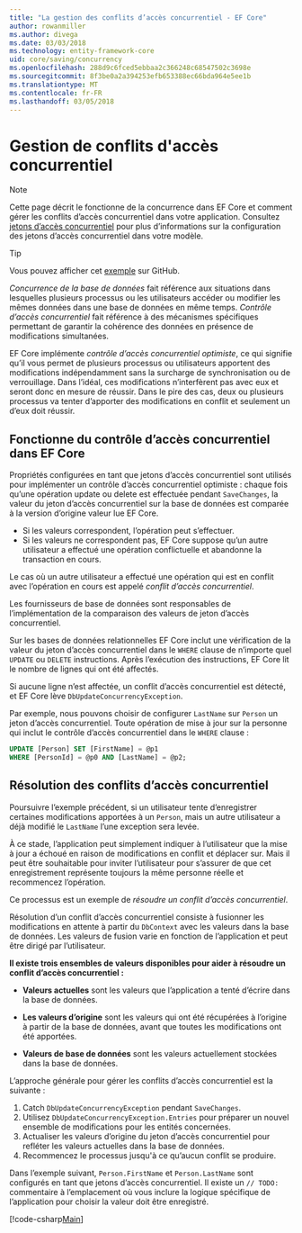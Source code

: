 ```yaml
---
title: "La gestion des conflits d’accès concurrentiel - EF Core"
author: rowanmiller
ms.author: divega
ms.date: 03/03/2018
ms.technology: entity-framework-core
uid: core/saving/concurrency
ms.openlocfilehash: 288d9c6fced5ebbaa2c366248c68547502c3698e
ms.sourcegitcommit: 8f3be0a2a394253efb653388ec66bda964e5ee1b
ms.translationtype: MT
ms.contentlocale: fr-FR
ms.lasthandoff: 03/05/2018
---
```

# <a name="handling-concurrency-conflicts"></a>Gestion de conflits d'accès concurrentiel

> [!NOTE]
> Cette page décrit le fonctionne de la concurrence dans EF Core et comment gérer les conflits d’accès concurrentiel dans votre application. Consultez [jetons d’accès concurrentiel](xref:core/modeling/concurrency) pour plus d’informations sur la configuration des jetons d’accès concurrentiel dans votre modèle.

> [!TIP]
> Vous pouvez afficher cet [exemple](https://github.com/aspnet/EntityFramework.Docs/tree/master/samples/core/Saving/Saving/Concurrency/) sur GitHub.

_Concurrence de la base de données_ fait référence aux situations dans lesquelles plusieurs processus ou les utilisateurs accéder ou modifier les mêmes données dans une base de données en même temps. _Contrôle d’accès concurrentiel_ fait référence à des mécanismes spécifiques permettant de garantir la cohérence des données en présence de modifications simultanées.

EF Core implémente _contrôle d’accès concurrentiel optimiste_, ce qui signifie qu’il vous permet de plusieurs processus ou utilisateurs apportent des modifications indépendamment sans la surcharge de synchronisation ou de verrouillage. Dans l’idéal, ces modifications n’interfèrent pas avec eux et seront donc en mesure de réussir. Dans le pire des cas, deux ou plusieurs processus va tenter d’apporter des modifications en conflit et seulement un d’eux doit réussir.

## <a name="how-concurrency-control-works-in-ef-core"></a>Fonctionne du contrôle d’accès concurrentiel dans EF Core

Propriétés configurées en tant que jetons d’accès concurrentiel sont utilisés pour implémenter un contrôle d’accès concurrentiel optimiste : chaque fois qu’une opération update ou delete est effectuée pendant `SaveChanges`, la valeur du jeton d’accès concurrentiel sur la base de données est comparée à la version d’origine valeur lue EF Core.

- Si les valeurs correspondent, l’opération peut s’effectuer.
- Si les valeurs ne correspondent pas, EF Core suppose qu’un autre utilisateur a effectué une opération conflictuelle et abandonne la transaction en cours.

Le cas où un autre utilisateur a effectué une opération qui est en conflit avec l’opération en cours est appelé _conflit d’accès concurrentiel_.

Les fournisseurs de base de données sont responsables de l’implémentation de la comparaison des valeurs de jeton d’accès concurrentiel.

Sur les bases de données relationnelles EF Core inclut une vérification de la valeur du jeton d’accès concurrentiel dans le `WHERE` clause de n’importe quel `UPDATE` ou `DELETE` instructions. Après l’exécution des instructions, EF Core lit le nombre de lignes qui ont été affectés.

Si aucune ligne n’est affectée, un conflit d’accès concurrentiel est détecté, et EF Core lève `DbUpdateConcurrencyException`.

Par exemple, nous pouvons choisir de configurer `LastName` sur `Person` un jeton d’accès concurrentiel. Toute opération de mise à jour sur la personne qui inclut le contrôle d’accès concurrentiel dans le `WHERE` clause :

``` sql
UPDATE [Person] SET [FirstName] = @p1
WHERE [PersonId] = @p0 AND [LastName] = @p2;
```

## <a name="resolving-concurrency-conflicts"></a>Résolution des conflits d’accès concurrentiel

Poursuivre l’exemple précédent, si un utilisateur tente d’enregistrer certaines modifications apportées à un `Person`, mais un autre utilisateur a déjà modifié le `LastName` l’une exception sera levée.

À ce stade, l’application peut simplement indiquer à l’utilisateur que la mise à jour a échoué en raison de modifications en conflit et déplacer sur. Mais il peut être souhaitable pour inviter l’utilisateur pour s’assurer de que cet enregistrement représente toujours la même personne réelle et recommencez l’opération.

Ce processus est un exemple de _résoudre un conflit d’accès concurrentiel_.

Résolution d’un conflit d’accès concurrentiel consiste à fusionner les modifications en attente à partir du `DbContext` avec les valeurs dans la base de données. Les valeurs de fusion varie en fonction de l’application et peut être dirigé par l’utilisateur.

**Il existe trois ensembles de valeurs disponibles pour aider à résoudre un conflit d’accès concurrentiel :**

* **Valeurs actuelles** sont les valeurs que l’application a tenté d’écrire dans la base de données.

* **Les valeurs d’origine** sont les valeurs qui ont été récupérées à l’origine à partir de la base de données, avant que toutes les modifications ont été apportées.

* **Valeurs de base de données** sont les valeurs actuellement stockées dans la base de données.

L’approche générale pour gérer les conflits d’accès concurrentiel est la suivante :

1. Catch `DbUpdateConcurrencyException` pendant `SaveChanges`.
2. Utilisez `DbUpdateConcurrencyException.Entries` pour préparer un nouvel ensemble de modifications pour les entités concernées.
3. Actualiser les valeurs d’origine du jeton d’accès concurrentiel pour refléter les valeurs actuelles dans la base de données.
4. Recommencez le processus jusqu'à ce qu’aucun conflit se produire.

Dans l’exemple suivant, `Person.FirstName` et `Person.LastName` sont configurés en tant que jetons d’accès concurrentiel. Il existe un `// TODO:` commentaire à l’emplacement où vous inclure la logique spécifique de l’application pour choisir la valeur doit être enregistré.

[!code-csharp[Main](../../../samples/core/Saving/Saving/Concurrency/Sample.cs?name=ConcurrencyHandlingCode&highlight=34-35)]
